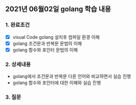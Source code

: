 ## 2021년 06월02일 golang  학습 내용
### 1. 완료조건
- [x] visual Code golang 설치후 컴파일 환경 이해
- [x] golang 조건문과 반복문 문법의 이해
- [x] golang 함수와 포인터 문법의 이해
### 2. 상세내용
- golang에서 조건문과 반복문 다른 언어와 비교하면서 실습 진행
- golang 함수와 포인터에 대한 이해와 실습 진행
### 3. 질문
